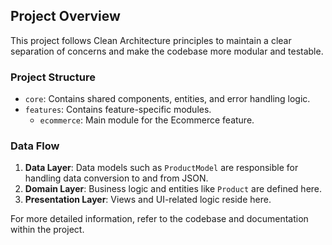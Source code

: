 ## Project Overview

This project follows Clean Architecture principles to maintain a clear separation of concerns and make the codebase more modular and testable.

### Project Structure

- `core`: Contains shared components, entities, and error handling logic.
- `features`: Contains feature-specific modules.
  - `ecommerce`: Main module for the Ecommerce feature.

### Data Flow

1. **Data Layer**: Data models such as `ProductModel` are responsible for handling data conversion to and from JSON.
2. **Domain Layer**: Business logic and entities like `Product` are defined here.
3. **Presentation Layer**: Views and UI-related logic reside here.

For more detailed information, refer to the codebase and documentation within the project.